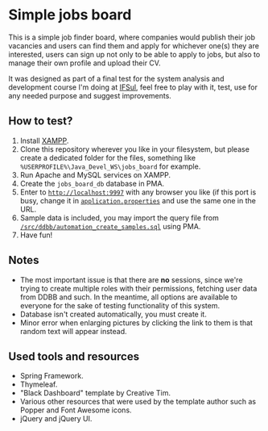 # Simple jobs board

This is a simple job finder board, where companies would publish their job vacancies and users can find them and apply for whichever one(s) they are interested, users can sign up not only to be able to apply to jobs, but also to manage their own profile and upload their CV.

It was designed as part of a final test for the system analysis and development course I'm doing at [IFSul](http://www.ifsul.edu.br), feel free to play with it, test, use for any needed purpose and suggest improvements.

## How to test?

1) Install [XAMPP](https://www.apachefriends.org/download.html).
2) Clone this repository wherever you like in your filesystem, but please create a dedicated folder for the files, something like `%USERPROFILE%\Java_Devel_WS\jobs_board` for example.
3) Run Apache and MySQL services on XAMPP.
4) Create the `jobs_board_db` database in PMA.
5) Enter to [`http://localhost:9997`](http://localhost:9997) with any browser you like (if this port is busy, change it in [`application.properties`](/src/main/resources/application.properties) and use the same one in the URL.
6) Sample data is included, you may import the query file from [`/src/ddbb/automation_create_samples.sql`](/src/ddbb/automation_create_samples.sql) using PMA.
7) Have fun!

## Notes

* The most important issue is that there are **no** sessions, since we're trying to create multiple roles with their permissions, fetching user data from DDBB and such. In the meantime, all options are available to everyone for the sake of testing functionality of this system.
* Database isn't created automatically, you must create it.
* Minor error when enlarging pictures by clicking the link to them is that random text will appear instead.

## Used tools and resources

* Spring Framework.
* Thymeleaf.
* "Black Dashboard" template by Creative Tim.
* Various other resources that were used by the template author such as Popper and Font Awesome icons.
* jQuery and jQuery UI.